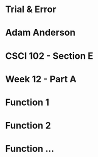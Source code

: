 # Trial & Error
# Adam Anderson
# CSCI 102 - Section E
# Week 12 - Part A

# Function 1

# Function 2

# Function ...

